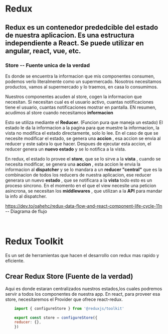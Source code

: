 # Redux

## Redux es un contenedor prededcible del estado de nuestra aplicacion. Es una estructura independiente a React. Se puede utilizar en angular, react, vue, etc. 

### Store -- Fuente unica de la verdad

Es donde se encuentra la informacion que mis componentes consumen, podemos verlo literalmente como un supermercado. Nosotros necesitamos productos, vamos al supermercado y lo traemos, en casa lo consumimos. 

Nuestros componentes acuden al store, cogen la informacion que necesitan. Si necesitan cual es el usuario activo, cuantas notificaciones tiene el usuario, cuantas notificaciones mostrar en pantalla. EN resumen, acudimos al store cuando necesitamos **informacion** 

Esto se utiliza mediante el **Reducer**. (Funcion pura que maneja un estado) El estado le da la informacion a la pagina para que muestre la informacion, la vista no modifica el estado directamente, solo lo lee. En el caso de que se necesite modificar el estado, se genera una **accion** , esa accion se envia al reducer y este sabra lo que hacer. Despues de ejecutar esta accion, el reducer genera un **nuevo estado** y se lo notifica a la vista. 

En redux, el estado lo provee el **store**, que se lo sirve a la **vista** , cuando se necesita modificar, se genera una **accion** , esta accion le envia la informacion al **dispatcher** y se lo mandara a un **reducer "central"** que es la combinacion de todos los reducers de nuestra aplicacion, ese reducer generara un nuevo **estado** , que se notificara a la **vista** todo esto es un proceso sincrono. En el momento en el que el view necesite una peticion asincrona, se necesitan los **middlewares** , que utilizan a la **API** para mandar la info al dispatcher. 

https://dev.to/oahehc/redux-data-flow-and-react-component-life-cycle-11n -- Diagrama de flujo

<br />

# Redux Toolkit 

Es un set de herramientas que hacen el desarrollo con redux mas rapido y eficiente.

## Crear Redux Store (Fuente de la verdad)

Aqui es donde estaran centralizados nuestros estados,los cuales podremos servir a todos los componentes de nuestra app. En react, para proveer esa store, necesitaremos el Provider que ofrece react-redux. 


```js
    import { configureStore } from '@reduxjs/toolkit'

    export const store = configureStore({
    reducer: {},
    })
```